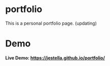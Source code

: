 # portfolio
This is a personal portfolio page. (updating)

# Demo
#### Live Demo: https://jestella.github.io/portfolio/
